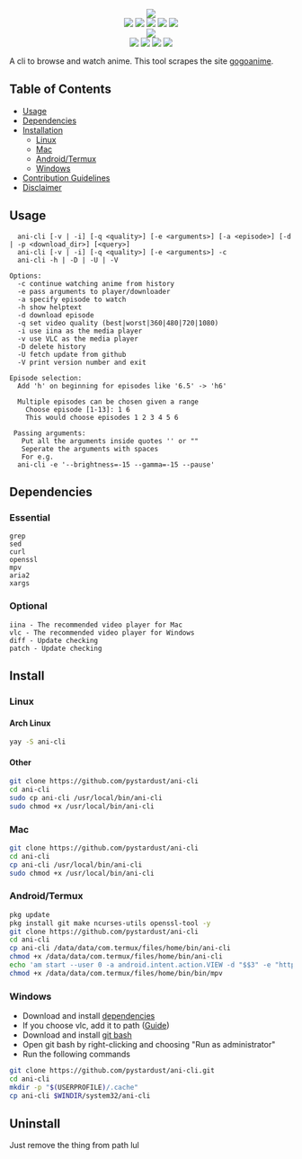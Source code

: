 <p align=center>
<img src="https://capsule-render.vercel.app/api?type=soft&fontColor=e5ab3e&text=pystardust/ani-cli&height=150&fontSize=60&desc=good%20riddance%20Makefile&descAlignY=75&descAlign=60&color=00000000&animation=twinkling">
<br>
<a href="http://makeapullrequest.com"><img src="https://img.shields.io/badge/PRs-welcome-brightgreen.svg"></a>
<img src="https://img.shields.io/badge/os-linux-brightgreen">
<img src="https://img.shields.io/badge/os-mac-brightgreen"></a>
<img src="https://img.shields.io/badge/os-windows-brightgreen"></a>
<img src="https://img.shields.io/badge/os-android-brightgreen"></a>
<br>
<a href="https://discord.gg/aqu7GpqVmR"><img src="https://invidget.switchblade.xyz/aqu7GpqVmR"></a>
<br>
<a href="https://github.com/ura43"><img src="https://img.shields.io/badge/lead-ura43-lightblue"></a>
<a href="https://github.com/CoolnsX"><img src="https://img.shields.io/badge/maintainer-CoolnsX-blue"></a>
<a href="https://github.com/RaynardGerraldo"><img src="https://img.shields.io/badge/maintainer-RayGL-blue"></a>
<a href="https://github.com/Derisis13"><img src="https://img.shields.io/badge/maintainer-Derisis13-blue"></a>
</p>

A cli to browse and watch anime. This tool scrapes the site [gogoanime](https://gogoanime.pe).

## Table of Contents
- [Usage](#Usage)
- [Dependencies](#Dependencies)
- [Installation](#Installation)
  - [Linux](#Linux)
  - [Mac](#Mac)
  - [Android/Termux](#Android/Termux)
  - [Windows](#Windows)
- [Contribution Guidelines](./CONTRIBUTING.md)
- [Disclaimer](./disclaimer.md)

## Usage

  ```text
    ani-cli [-v | -i] [-q <quality>] [-e <arguments>] [-a <episode>] [-d | -p <download_dir>] [<query>]
    ani-cli [-v | -i] [-q <quality>] [-e <arguments>] -c
    ani-cli -h | -D | -U | -V

  Options:
    -c continue watching anime from history
    -e pass arguments to player/downloader
    -a specify episode to watch
    -h show helptext
    -d download episode
    -q set video quality (best|worst|360|480|720|1080)
    -i use iina as the media player
    -v use VLC as the media player
    -D delete history
    -U fetch update from github
    -V print version number and exit

  Episode selection:
    Add 'h' on beginning for episodes like '6.5' -> 'h6'

    Multiple episodes can be chosen given a range
      Choose episode [1-13]: 1 6
      This would choose episodes 1 2 3 4 5 6

   Passing arguments:
     Put all the arguments inside quotes '' or ""
     Seperate the arguments with spaces
     For e.g.
	ani-cli -e '--brightness=-15 --gamma=-15 --pause'
  ```

## Dependencies

### Essential

```text
grep
sed
curl
openssl
mpv
aria2
xargs
```

### Optional

```text
iina - The recommended video player for Mac
vlc - The recommended video player for Windows
diff - Update checking
patch - Update checking
```

## Install

### Linux

#### Arch Linux

```sh
yay -S ani-cli
```

#### Other

```sh
git clone https://github.com/pystardust/ani-cli
cd ani-cli
sudo cp ani-cli /usr/local/bin/ani-cli
sudo chmod +x /usr/local/bin/ani-cli
```

### Mac

```sh
git clone https://github.com/pystardust/ani-cli
cd ani-cli
cp ani-cli /usr/local/bin/ani-cli
sudo chmod +x /usr/local/bin/ani-cli
```

### Android/Termux

```sh
pkg update
pkg install git make ncurses-utils openssl-tool -y
git clone https://github.com/pystardust/ani-cli
cd ani-cli
cp ani-cli /data/data/com.termux/files/home/bin/ani-cli
chmod +x /data/data/com.termux/files/home/bin/ani-cli
echo 'am start --user 0 -a android.intent.action.VIEW -d "$$3" -e "http-header-fields" "$$2" -n is.xyz.mpv/.MPVActivity' > /data/data/com.termux/files/home/bin/bin/mpv
chmod +x /data/data/com.termux/files/home/bin/bin/mpv
```

### Windows

* Download and install [dependencies](#Dependencies)
* If you choose vlc, add it to path ([Guide](https://www.vlchelp.com/add-vlc-command-prompt-windows))
* Download and install [git bash](https://git-scm.com/downloads)
* Open git bash by right-clicking and choosing "Run as administrator"
* Run the following commands

```sh
git clone https://github.com/pystardust/ani-cli.git
cd ani-cli
mkdir -p "$(USERPROFILE)/.cache"
cp ani-cli $WINDIR/system32/ani-cli
```

## Uninstall
Just remove the thing from path lul
